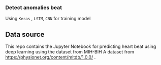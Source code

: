 ### Detect anomalies beat

Using `Keras` , `LSTM`, `CNN` for training model

## Data source

This repo contains the Jupyter Notebook for predicting heart beat using deep learning using the dataset from MIH-BIH A dataset from https://physionet.org/content/mitdb/1.0.0/ .
